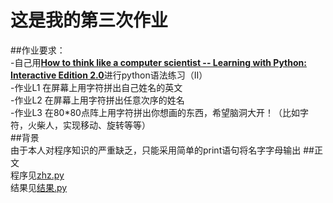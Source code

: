 # 这是我的第三次作业
##作业要求：<br>
-自己用[**How to think like a computer scientist -- Learning with Python: Interactive Edition 2.0**](http://interactivepython.org/runestone/static/thinkcspy/index.html)进行python语法练习（II）<br>
-作业L1 在屏幕上用字符拼出自己姓名的英文<br>
-作业L2 在屏幕上用字符拼出任意次序的姓名<br>
-作业L3 在80*80点阵上用字符拼出你想画的东西，希望脑洞大开！（比如字符，火柴人，实现移动、旋转等等）<br>
##背景<br>
  由于本人对程序知识的严重缺乏，只能采用简单的print语句将名字字母输出
##正文<br>
  程序见[zhz.py](https://github.com/1098605130/computationalphysics_N2013301020058/blob/master/zuoye3/zhz.py)<br>
  结果见[结果.py](https://github.com/1098605130/computationalphysics_N2013301020058/blob/master/zuoye3/%E7%BB%93%E6%9E%9C.py)
